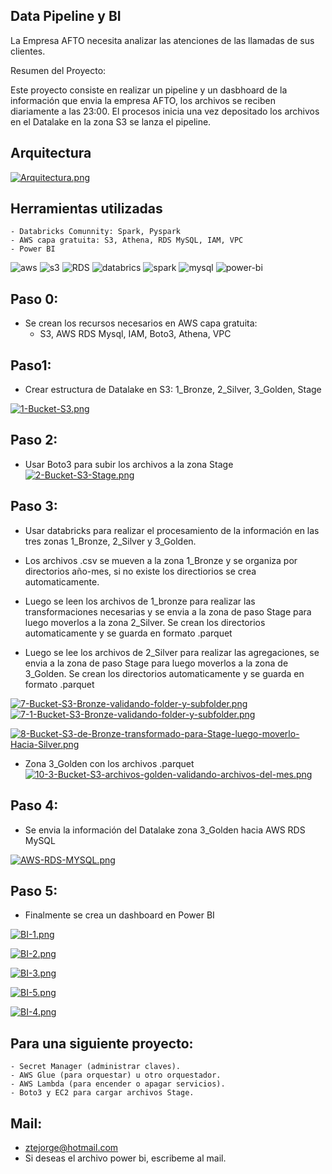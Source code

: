 ## Data Pipeline y BI

La Empresa AFTO necesita analizar las atenciones de las llamadas de sus clientes.

Resumen del Proyecto:

Este proyecto consiste en realizar un pipeline y un dasbhoard de la información que envia la empresa AFTO, los archivos se reciben diariamente a las 23:00. El procesos inicia una vez depositado los archivos en el Datalake en la zona S3 se lanza el pipeline.

## Arquitectura
[![Arquitectura.png](https://i.postimg.cc/VkPN0KBc/Arquitectura.png)](https://postimg.cc/HV3mf4hS)

## Herramientas utilizadas

    - Databricks Comunnity: Spark, Pyspark
    - AWS capa gratuita: S3, Athena, RDS MySQL, IAM, VPC
    - Power BI


![aws](https://img.shields.io/badge/-Amazon%20AWS-232F3E?logo=Amazon-AWS&logoColor=white&style=flat-square) ![s3](https://img.shields.io/badge/-Amazon%20S3-569A31?logo=amazon-s3&logoColor=white&style=flat-square) ![RDS](https://img.shields.io/badge/-Amazon%20RDS-527FFF?logo=Amazon-RDS&logoColor=white&style=flat-square) ![databrics](https://img.shields.io/badge/-Databricks-FF3621?logo=Databricks&logoColor=white&style=flat-square) ![spark](https://img.shields.io/badge/-Apache%20Spark-E25A1C?logo=apache-spark&logoColor=white&style=flat-square) ![mysql](https://img.shields.io/badge/-MySQL-4479A1?logo=MySQL&logoColor=white&style=flat-square) ![power-bi](https://img.shields.io/badge/-Power%20BI-F2C811?logo=power-bi&logoColor=white&style=flat-square)



## Paso 0:
- Se crean los recursos necesarios en AWS capa gratuita:
	- S3, AWS RDS Mysql, IAM, Boto3, Athena, VPC




## Paso1:

- Crear estructura de Datalake en S3: 1_Bronze, 2_Silver, 3_Golden, Stage

[![1-Bucket-S3.png](https://i.postimg.cc/Qxmg7vKG/1-Bucket-S3.png)](https://postimg.cc/WhDJLW7X)

## Paso 2:
- Usar Boto3 para subir los archivos a la zona Stage
[![2-Bucket-S3-Stage.png](https://i.postimg.cc/xT88sZFS/2-Bucket-S3-Stage.png)](https://postimg.cc/8j8TcZSy)

## Paso 3:
- Usar databricks para realizar el procesamiento de la información en las tres zonas 1_Bronze, 2_Silver y 3_Golden.

- Los archivos .csv se mueven a la zona 1_Bronze y se organiza por directorios año-mes, si no existe los directiorios se crea automaticamente.

- Luego se leen los archivos de 1_bronze para realizar las transformaciones necesarias y se envia a la zona de paso Stage para luego moverlos a la zona 2_Silver. Se crean los directorios automaticamente y se guarda en formato .parquet

- Luego se lee los archivos de 2_Silver para realizar las agregaciones, se envia a la zona de paso Stage para luego moverlos a la zona de 3_Golden. Se crean los directorios automaticamente y se guarda en formato .parquet

[![7-Bucket-S3-Bronze-validando-folder-y-subfolder.png](https://i.postimg.cc/xCHMd1zY/7-Bucket-S3-Bronze-validando-folder-y-subfolder.png)](https://postimg.cc/VrfdG1gH)
[![7-1-Bucket-S3-Bronze-validando-folder-y-subfolder.png](https://i.postimg.cc/cCFHxpX0/7-1-Bucket-S3-Bronze-validando-folder-y-subfolder.png)](https://postimg.cc/n9QZTwyP)

[![8-Bucket-S3-de-Bronze-transformado-para-Stage-luego-moverlo-Hacia-Silver.png](https://i.postimg.cc/sxmcVgkx/8-Bucket-S3-de-Bronze-transformado-para-Stage-luego-moverlo-Hacia-Silver.png)](https://postimg.cc/N2yTDBfv)

- Zona 3_Golden con los archivos .parquet
[![10-3-Bucket-S3-archivos-golden-validando-archivos-del-mes.png](https://i.postimg.cc/3Rc8zXRx/10-3-Bucket-S3-archivos-golden-validando-archivos-del-mes.png)](https://postimg.cc/zbTYgRKs)

## Paso 4:

- Se envia la información del Datalake zona 3_Golden hacia AWS RDS MySQL

[![AWS-RDS-MYSQL.png](https://i.postimg.cc/L5kNWT9c/AWS-RDS-MYSQL.png)](https://postimg.cc/T5wVLnW0)

## Paso 5:

- Finalmente se crea un dashboard en Power BI

[![BI-1.png](https://i.postimg.cc/DfBWx792/BI-1.png)](https://postimg.cc/8sfP5gk3)

[![BI-2.png](https://i.postimg.cc/8cGqssjV/BI-2.png)](https://postimg.cc/ZBffMb8f)

[![BI-3.png](https://i.postimg.cc/zvk4h5gH/BI-3.png)](https://postimg.cc/tnYr0KD9)

[![BI-5.png](https://i.postimg.cc/4NJDgKD6/BI-5.png)](https://postimg.cc/0rBWGN2j)

[![BI-4.png](https://i.postimg.cc/pLS4zspC/BI-4.png)](https://postimg.cc/yDFLzXh3)


## Para una siguiente proyecto:
    - Secret Manager (administrar claves).
    - AWS Glue (para orquestar) u otro orquestador.
    - AWS Lambda (para encender o apagar servicios).
    - Boto3 y EC2 para cargar archivos Stage.

## Mail:
- ztejorge@hotmail.com
- Si deseas el archivo power bi, escribeme al mail.
